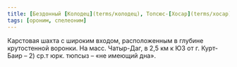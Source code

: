 ```yaml
---
title: [Бездонный [Колодец](terms/колодец), Топсюс-[Хосар](terms/хосар)]
tags: [ороним, спелеоним]
---
```


Карстовая шахта с широким входом, расположенным в глубине крутостенной воронки.
На масс. Чатыр-Даг, в 2,5 км к ЮЗ от г. Курт-Баир – 2) ср.т юрк. тюпсыз – «не
имеющий дна».
